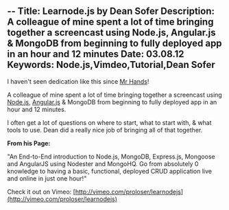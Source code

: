 --
Title: Learnode.js by Dean Sofer
Description: A colleague of mine spent a lot of time bringing together a screencast using Node.js, Angular.js & MongoDB from beginning to fully deployed app in an hour and 12 minutes
Date: 03.08.12
Keywords: Node.js,Vimdeo,Tutorial,Dean Sofer
--

I haven't seen dedication like this since [Mr Hands](http://en.wikipedia.org/wiki/Enumclaw_horse_sex_case)!

A colleague of mine spent a lot of time bringing together a screencast using [Node.js](http://nodejs.org/), [Angular.js](http://angularjs.org/) & MongoDB from beginning to fully deployed app in an hour and 12 minutes. 

I often get a lot of questions on where to start, what to start with, & what tools to use. Dean did a really nice job of bringing all of that together.

**From his Page:**

  "An End-to-End introduction to Node.js, MongoDB, Express.js, Mongoose and AngularJS using Nodester and MongoHQ. Go from absolutely 0 knowledge to having a basic, functional, deployed CRUD application live and online in just one hour!"

Check it out on Vimeo: [http://vimeo.com/proloser/learnodejs](http://vimeo.com/proloser/learnodejs)
